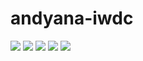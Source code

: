 # andyana-iwdc
<img src="assets/screenshot/screenshot.png">
<img src="assets/screenshot/screenshot1.png">
<img src="assets/screenshot/screenshot2.png">
<img src="assets/screenshot/screenshot3.png">
<img src="assets/screenshot/screenshot4.png">

